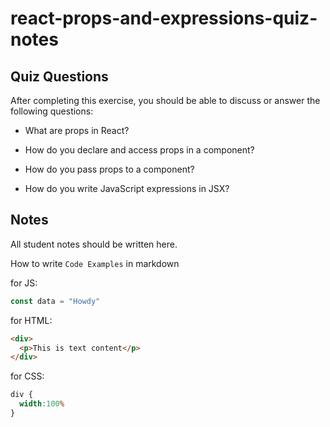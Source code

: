 # react-props-and-expressions-quiz-notes

## Quiz Questions

After completing this exercise, you should be able to discuss or answer the following questions:

- What are props in React?

- How do you declare and access props in a component?

- How do you pass props to a component?

- How do you write JavaScript expressions in JSX?


## Notes

All student notes should be written here.


How to write `Code Examples` in markdown

for JS:
```javascript
const data = "Howdy"
```

for HTML:
```html
<div>
  <p>This is text content</p>
</div>
```

for CSS:
```css
div {
  width:100%
}
```
